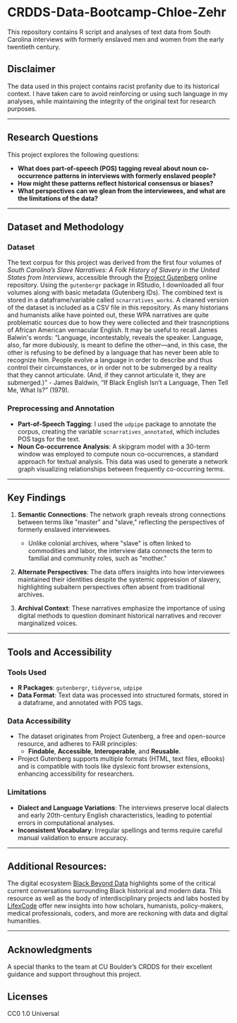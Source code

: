 # CRDDS-Data-Bootcamp-Chloe-Zehr
This repository contains R script and analyses of text data from South Carolina interviews with formerly enslaved men and women from the early twentieth century. 

## Disclaimer
The data used in this project contains racist profanity due to its historical context. I have taken care to avoid reinforcing or using such language in my analyses, while maintaining the integrity of the original text for research purposes.

---

## Research Questions
This project explores the following questions:

- **What does part-of-speech (POS) tagging reveal about noun co-occurrence patterns in interviews with formerly enslaved people?**  
- **How might these patterns reflect historical consensus or biases?**  
- **What perspectives can we glean from the interviewees, and what are the limitations of the data?**

---

## Dataset and Methodology

### Dataset
The text corpus for this project was derived from the first four volumes of *South Carolina’s Slave Narratives: A Folk History of Slavery in the United States from Interviews*, accessible through the [Project Gutenberg](https://www.gutenberg.org) online repository. Using the `gutenbergr` package in RStudio, I downloaded all four volumes along with basic metadata (Gutenberg IDs). The combined text is stored in a dataframe/variable called `scnarratives_works`. A cleaned version of the dataset is included as a CSV file in this repository. As many historians and humanists alike have pointed out, these WPA narratives are quite problematic sources due to how they were collected and their trasncriptions of African American vernacular English. It may be useful to recall James Balwin's words: “Language, incontestably, reveals the speaker. Language, also, far more dubiously, is meant to define the other—and, in this case, the other is refusing to be defined by a language that has never been able to recognize him. People evolve a language in order to describe and thus control their circumstances, or in order not to be submerged by a reality that they cannot articulate. (And, if they cannot articulate it, they are submerged.)” - James Baldwin, “If Black English Isn’t a Language, Then Tell Me, What Is?” (1979). 

### Preprocessing and Annotation
- **Part-of-Speech Tagging**: I used the `udpipe` package to annotate the corpus, creating the variable `scnarratives_annotated`, which includes POS tags for the text.  
- **Noun Co-occurrence Analysis**: A skipgram model with a 30-term window was employed to compute noun co-occurrences, a standard approach for textual analysis. This data was used to generate a network graph visualizing relationships between frequently co-occurring terms.

---

## Key Findings

1. **Semantic Connections**: The network graph reveals strong connections between terms like "master" and "slave," reflecting the perspectives of formerly enslaved interviewees.  
   - Unlike colonial archives, where "slave" is often linked to commodities and labor, the interview data connects the term to familial and community roles, such as "mother."
   
2. **Alternate Perspectives**: The data offers insights into how interviewees maintained their identities despite the systemic oppression of slavery, highlighting subaltern perspectives often absent from traditional archives.  

3. **Archival Context**: These narratives emphasize the importance of using digital methods to question dominant historical narratives and recover marginalized voices.

---

## Tools and Accessibility

### Tools Used
- **R Packages**: `gutenbergr`, `tidyverse`, `udpipe`  
- **Data Format**: Text data was processed into structured formats, stored in a dataframe, and annotated with POS tags.

### Data Accessibility
- The dataset originates from Project Gutenberg, a free and open-source resource, and adheres to FAIR principles:  
  - **Findable**, **Accessible**, **Interoperable**, and **Reusable**.  
- Project Gutenberg supports multiple formats (HTML, text files, eBooks) and is compatible with tools like dyslexic font browser extensions, enhancing accessibility for researchers.

### Limitations
- **Dialect and Language Variations**: The interviews preserve local dialects and early 20th-century English characteristics, leading to potential errors in computational analyses.  
- **Inconsistent Vocabulary**: Irregular spellings and terms require careful manual validation to ensure accuracy.  

---

## Additional Resources:
The digital ecosystem [Black Beyond Data](https://www.lifexcode.org/bbd) highlights some of the critical current conversations surrounding Black historical and modern data. This resource as well as the body of interdisciplinary projects and labs hosted by [LifexCode](https://www.lifexcode.org/) offer new insights into how scholars, humanists, policy-makers, medical professionals, coders, and more are reckoning with data and digital humanities. 

---

## Acknowledgments
A special thanks to the team at CU Boulder’s CRDDS for their excellent guidance and support throughout this project.

## Licenses
CC0 1.0 Universal
